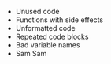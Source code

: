 * Unused code
* Functions with side effects
* Unformatted code
* Repeated code blocks
* Bad variable names
* Sam Sam
